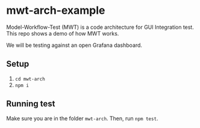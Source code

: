 # mwt-arch-example
Model-Workflow-Test (MWT) is a code architecture for GUI Integration test. This repo shows a demo of how MWT works.

We will be testing against an open Grafana dashboard.

## Setup

1. `cd mwt-arch`
2. `npm i`

## Running test

Make sure you are in the folder `mwt-arch`. Then, run `npm test`.
